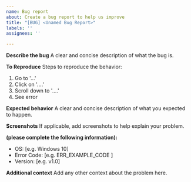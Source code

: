 ```yaml
---
name: Bug report
about: Create a bug report to help us improve
title: "[BUG] <Unamed Bug Report>"
labels: ''
assignees: ''

---
```


**Describe the bug**
A clear and concise description of what the bug is.

**To Reproduce**
Steps to reproduce the behavior:
1. Go to '...'
2. Click on '....'
3. Scroll down to '....'
4. See error

**Expected behavior**
A clear and concise description of what you expected to happen.

**Screenshots**
If applicable, add screenshots to help explain your problem.

**(please complete the following information):**
 - OS: [e.g. Windows 10]
-  Error Code: [e.g. ERR_EXAMPLE_CODE ]
 - Version: [e.g. v1.0]

**Additional context**
Add any other context about the problem here.
